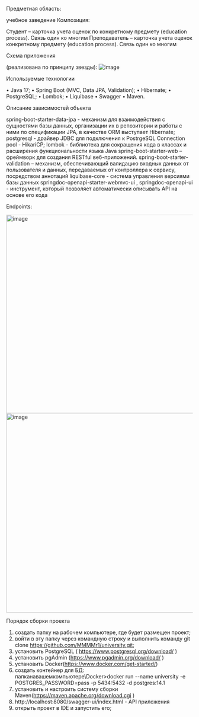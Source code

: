 Предметная область: 

учебное заведение
Композиция:


Студент – карточка учета оценок по конкретному предмету (education process). Связь один ко многим
Преподаватель – карточка учета оценок конкретному предмету (education process). Связь один ко многим


Схема приложения

(реализована по принципу звезды):
 ![image](https://github.com/MMMMr1/university/assets/95496893/b08fe1db-661a-41e1-95d4-d632aa8d10c1)



Используемые технологии


•	Java 17;
•	Spring Boot (MVC, Data JPA, Validation);
•	Hibernate;
•	PostgreSQL;
•	Lombok;
•	Liquibase
•	Swagger
•	Maven.


Описание зависимостей объекта


 spring-boot-starter-data-jpa - 
 механизм для взаимодействия с сущностями базы данных, организации их в репозитории и работы с ними по спецификации JPA, в качестве ORM выступает Hibernate;
 postgresql  -
 драйвер JDBC для подключения к PostrgeSQL Connection pool  - HikariCP;
lombok -
библиотека для сокращения кода в классах и расширения функциональности языка Java
spring-boot-starter-web – 
фреймворк для создания RESTful веб-приложений.
spring-boot-starter-validation – 
механизм, обеспечивающий валидацию входных данных от пользователя и данных, передаваемых от контроллера к сервису, посредством аннотаций
liquibase-core - система управления версиями базы данных
springdoc-openapi-starter-webmvc-ui , springdoc-openapi-ui  - 
инструмент, который позволяет автоматически описывать API на основе его кода


Endpoints:

<img width="535" alt="image" src="https://github.com/MMMMr1/university/assets/95496893/a045ebb9-dad8-40ad-9ba2-1772e0ecd672">

<img width="538" alt="image" src="https://github.com/MMMMr1/university/assets/95496893/304ad27a-01d8-4a9d-a6b5-625fa2ac4b56">


Порядок сборки проекта


1.	создать папку на рабочем компьютере, где будет размещен проект;
2.	войти в эту папку через командную строку и выполнить команду git clone https://github.com/MMMMr1/university.git; 
3.	установить PostgreSQL ( https://www.postgresql.org/download/ )
4.	установить pgAdmin (https://www.pgadmin.org/download/ )
5.	установить Docker(https://www.docker.com/get-started/)
6.	создать контейнер для БД: папканавашемкомпьютере\Docker>docker run --name university -e POSTGRES_PASSWORD=pass -p 5434:5432 -d postgres:14.1 
7.	установить и настроить систему сборки Maven(https://maven.apache.org/download.cgi ) 
8.	http://localhost:8080/swagger-ui/index.html - API приложения
9.	открыть проект в IDE и запустить его;

